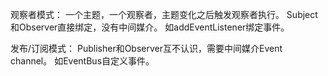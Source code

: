 观察者模式：
    一个主题，一个观察者，主题变化之后触发观察者执行。
    Subject和Observer直接绑定，没有中间媒介。
    如addEventListener绑定事件。

发布/订阅模式：
    Publisher和Observer互不认识，需要中间媒介Event channel。
    如EventBus自定义事件。

